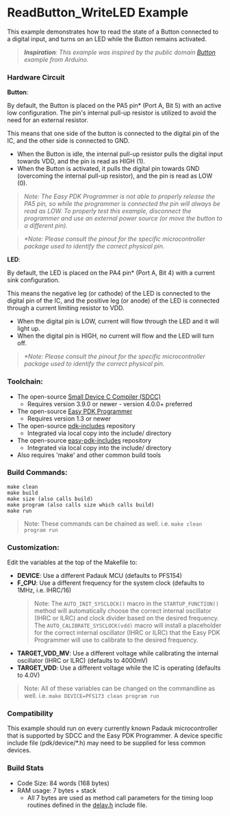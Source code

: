 # ReadButton_WriteLED Example

This example demonstrates how to read the state of a Button connected to a digital input, and turns on an LED while the Button remains activated.

> _**Inspiration**: This example was inspired by the public domain [Button](https://www.arduino.cc/en/Tutorial/Button) example from Arduino._

### Hardware Circuit

**Button**:

By default, the Button is placed on the PA5 pin* (Port A, Bit 5) with an active low configuration.  The pin's internal pull-up resistor is utilized to avoid the need for an external resistor.

This means that one side of the button is connected to the digital pin of the IC, and the other side is connected to GND.
- When the Button is idle, the internal pull-up resistor pulls the digital input towards VDD, and the pin is read as HIGH (1).
- When the Button is activated, it pulls the digital pin towards GND (overcoming the internal pull-up resistor), and the pin is read as LOW (0).

> _Note: The Easy PDK Programmer is not able to properly release the PA5 pin, so while the programmer is connected the pin will always be read as LOW.
To properly test this example, disconnect the programmer and use an external power source (or move the button to a different pin)._

>_*Note: Please consult the pinout for the specific microcontroller package used to identify the correct physical pin._

**LED**:

By default, the LED is placed on the PA4 pin* (Port A, Bit 4) with a current sink configuration.

This means the negative leg (or cathode) of the LED is connected to the digital pin of the IC, and the positive leg (or anode) of the LED is connected through a current limiting resistor to VDD.
- When the digital pin is LOW, current will flow through the LED and it will light up.
- When the digital pin is HIGH, no current will flow and the LED will turn off.

>_*Note: Please consult the pinout for the specific microcontroller package used to identify the correct physical pin._

### Toolchain:
- The open-source [Small Device C Compiler (SDCC)](http://sdcc.sourceforge.net/)
  - Requires version 3.9.0 or newer - version 4.0.0+ preferred
- The open-source [Easy PDK Programmer](https://github.com/free-pdk/easy-pdk-programmer-software)
  - Requires version 1.3 or newer
- The open-source [pdk-includes](https://github.com/free-pdk/pdk-includes) repository
  - Integrated via local copy into the include/ directory
- The open-source [easy-pdk-includes](https://github.com/free-pdk/easy-pdk-includes) repository
  - Integrated via local copy into the include/ directory
- Also requires 'make' and other common build tools

### Build Commands:
```
make clean
make build
make size (also calls build)
make program (also calls size which calls build)
make run
```
> Note: These commands can be chained as well.  i.e. `make clean program run`


### Customization:
Edit the variables at the top of the Makefile to:
- **DEVICE**: Use a different Padauk MCU (defaults to PFS154)
- **F_CPU**: Use a different frequency for the system clock (defaults to 1MHz, i.e. IHRC/16)
  > Note: The `AUTO_INIT_SYSCLOCK()` macro in the `STARTUP_FUNCTION()` method will automatically choose the correct internal oscillator (IHRC or ILRC) and clock divider based on the desired frequency.
  > The `AUTO_CALIBRATE_SYSCLOCK(vdd)` macro will install a placeholder for the correct internal oscillator (IHRC or ILRC) that the Easy PDK Programmer will use to calibrate to the desired frequency.
- **TARGET_VDD_MV**: Use a different voltage while calibrating the internal oscillator (IHRC or ILRC) (defaults to 4000mV)
- **TARGET_VDD**: Use a different voltage while the IC is operating (defaults to 4.0V)

> Note: All of these variables can be changed on the commandline as well.  i.e. `make DEVICE=PFS173 clean program run` 

### Compatibility
This example should run on every currently known Padauk microcontroller that is supported by SDCC and the Easy PDK Programmer.
A device specific include file (pdk/device/*.h) may need to be supplied for less common devices.

### Build Stats
- Code Size: 84 words (168 bytes)
- RAM usage: 7 bytes + stack
  - All 7 bytes are used as method call parameters for the timing loop routines defined in the [delay.h](../include/delay.h) include file.
